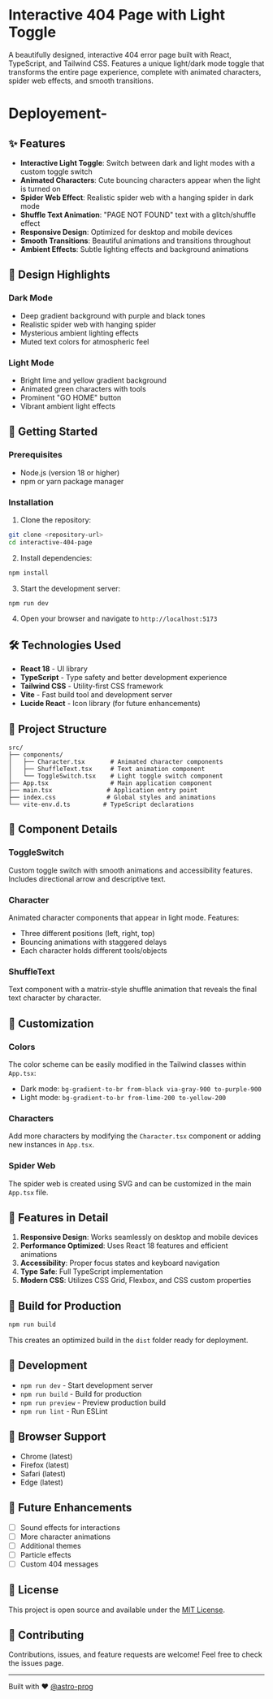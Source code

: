 # Interactive 404 Page with Light Toggle

A beautifully designed, interactive 404 error page built with React, TypeScript, and Tailwind CSS. Features a unique light/dark mode toggle that transforms the entire page experience, complete with animated characters, spider web effects, and smooth transitions.

# Deployement- 

## ✨ Features

- **Interactive Light Toggle**: Switch between dark and light modes with a custom toggle switch
- **Animated Characters**: Cute bouncing characters appear when the light is turned on
- **Spider Web Effect**: Realistic spider web with a hanging spider in dark mode
- **Shuffle Text Animation**: "PAGE NOT FOUND" text with a glitch/shuffle effect
- **Responsive Design**: Optimized for desktop and mobile devices
- **Smooth Transitions**: Beautiful animations and transitions throughout
- **Ambient Effects**: Subtle lighting effects and background animations

## 🎨 Design Highlights

### Dark Mode
- Deep gradient background with purple and black tones
- Realistic spider web with hanging spider
- Mysterious ambient lighting effects
- Muted text colors for atmospheric feel

### Light Mode
- Bright lime and yellow gradient background
- Animated green characters with tools
- Prominent "GO HOME" button
- Vibrant ambient light effects

## 🚀 Getting Started

### Prerequisites
- Node.js (version 18 or higher)
- npm or yarn package manager

### Installation

1. Clone the repository:
```bash
git clone <repository-url>
cd interactive-404-page
```

2. Install dependencies:
```bash
npm install
```

3. Start the development server:
```bash
npm run dev
```

4. Open your browser and navigate to `http://localhost:5173`

## 🛠 Technologies Used

- **React 18** - UI library
- **TypeScript** - Type safety and better development experience
- **Tailwind CSS** - Utility-first CSS framework
- **Vite** - Fast build tool and development server
- **Lucide React** - Icon library (for future enhancements)

## 📁 Project Structure

```
src/
├── components/
│   ├── Character.tsx       # Animated character components
│   ├── ShuffleText.tsx     # Text animation component
│   └── ToggleSwitch.tsx    # Light toggle switch component
├── App.tsx                 # Main application component
├── main.tsx               # Application entry point
├── index.css              # Global styles and animations
└── vite-env.d.ts         # TypeScript declarations
```

## 🎯 Component Details

### ToggleSwitch
Custom toggle switch with smooth animations and accessibility features. Includes directional arrow and descriptive text.

### Character
Animated character components that appear in light mode. Features:
- Three different positions (left, right, top)
- Bouncing animations with staggered delays
- Each character holds different tools/objects

### ShuffleText
Text component with a matrix-style shuffle animation that reveals the final text character by character.

## 🎨 Customization

### Colors
The color scheme can be easily modified in the Tailwind classes within `App.tsx`:
- Dark mode: `bg-gradient-to-br from-black via-gray-900 to-purple-900`
- Light mode: `bg-gradient-to-br from-lime-200 to-yellow-200`

### Characters
Add more characters by modifying the `Character.tsx` component or adding new instances in `App.tsx`.

### Spider Web
The spider web is created using SVG and can be customized in the main `App.tsx` file.

## 🌟 Features in Detail

1. **Responsive Design**: Works seamlessly on desktop and mobile devices
2. **Performance Optimized**: Uses React 18 features and efficient animations
3. **Accessibility**: Proper focus states and keyboard navigation
4. **Type Safe**: Full TypeScript implementation
5. **Modern CSS**: Utilizes CSS Grid, Flexbox, and CSS custom properties

## 🚀 Build for Production

```bash
npm run build
```

This creates an optimized build in the `dist` folder ready for deployment.

## 🔧 Development

- `npm run dev` - Start development server
- `npm run build` - Build for production
- `npm run preview` - Preview production build
- `npm run lint` - Run ESLint

## 📱 Browser Support

- Chrome (latest)
- Firefox (latest)
- Safari (latest)
- Edge (latest)

## 🎁 Future Enhancements

- [ ] Sound effects for interactions
- [ ] More character animations
- [ ] Additional themes
- [ ] Particle effects
- [ ] Custom 404 messages

## 📄 License

This project is open source and available under the [MIT License](LICENSE).

## 🤝 Contributing

Contributions, issues, and feature requests are welcome! Feel free to check the issues page.

---

Built with ❤️ [@astro-prog](https://github.com/astro-prog)
